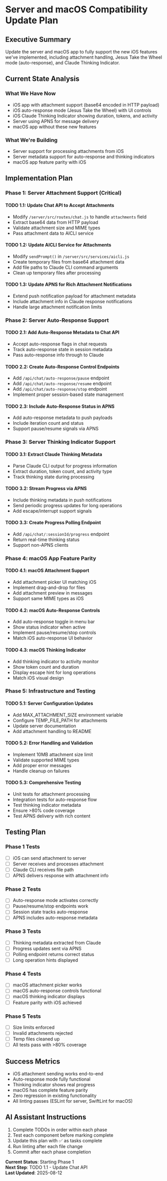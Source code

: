 # Server and macOS Compatibility Update Plan

## Executive Summary
Update the server and macOS app to fully support the new iOS features we've implemented, including attachment handling, Jesus Take the Wheel mode (auto-response), and Claude Thinking Indicator.

## Current State Analysis

### What We Have Now
- iOS app with attachment support (base64 encoded in HTTP payload)
- iOS auto-response mode (Jesus Take the Wheel) with UI controls
- iOS Claude Thinking Indicator showing duration, tokens, and activity
- Server using APNS for message delivery
- macOS app without these new features

### What We're Building
- Server support for processing attachments from iOS
- Server metadata support for auto-response and thinking indicators
- macOS app feature parity with iOS

## Implementation Plan

### Phase 1: Server Attachment Support (Critical)

#### TODO 1.1: Update Chat API to Accept Attachments
- Modify `/server/src/routes/chat.js` to handle `attachments` field
- Extract base64 data from HTTP payload
- Validate attachment size and MIME types
- Pass attachment data to AICLI service

#### TODO 1.2: Update AICLI Service for Attachments
- Modify `sendPrompt()` in `/server/src/services/aicli.js`
- Create temporary files from base64 attachment data
- Add file paths to Claude CLI command arguments
- Clean up temporary files after processing

#### TODO 1.3: Update APNS for Rich Attachment Notifications
- Extend push notification payload for attachment metadata
- Include attachment info in Claude response notifications
- Handle large attachment notification limits

### Phase 2: Server Auto-Response Support

#### TODO 2.1: Add Auto-Response Metadata to Chat API
- Accept auto-response flags in chat requests
- Track auto-response state in session metadata
- Pass auto-response info through to Claude

#### TODO 2.2: Create Auto-Response Control Endpoints
- Add `/api/chat/auto-response/pause` endpoint
- Add `/api/chat/auto-response/resume` endpoint
- Add `/api/chat/auto-response/stop` endpoint
- Implement proper session-based state management

#### TODO 2.3: Include Auto-Response Status in APNS
- Add auto-response metadata to push payloads
- Include iteration count and status
- Support pause/resume signals via APNS

### Phase 3: Server Thinking Indicator Support

#### TODO 3.1: Extract Claude Thinking Metadata
- Parse Claude CLI output for progress information
- Extract duration, token count, and activity type
- Track thinking state during processing

#### TODO 3.2: Stream Progress via APNS
- Include thinking metadata in push notifications
- Send periodic progress updates for long operations
- Add escape/interrupt support signals

#### TODO 3.3: Create Progress Polling Endpoint
- Add `/api/chat/:sessionId/progress` endpoint
- Return real-time thinking status
- Support non-APNS clients

### Phase 4: macOS App Feature Parity

#### TODO 4.1: macOS Attachment Support
- Add attachment picker UI matching iOS
- Implement drag-and-drop for files
- Add attachment preview in messages
- Support same MIME types as iOS

#### TODO 4.2: macOS Auto-Response Controls
- Add auto-response toggle in menu bar
- Show status indicator when active
- Implement pause/resume/stop controls
- Match iOS auto-response UI behavior

#### TODO 4.3: macOS Thinking Indicator
- Add thinking indicator to activity monitor
- Show token count and duration
- Display escape hint for long operations
- Match iOS visual design

### Phase 5: Infrastructure and Testing

#### TODO 5.1: Server Configuration Updates
- Add MAX_ATTACHMENT_SIZE environment variable
- Configure TEMP_FILE_PATH for attachments
- Update server documentation
- Add attachment handling to README

#### TODO 5.2: Error Handling and Validation
- Implement 10MB attachment size limit
- Validate supported MIME types
- Add proper error messages
- Handle cleanup on failures

#### TODO 5.3: Comprehensive Testing
- Unit tests for attachment processing
- Integration tests for auto-response flow
- Test thinking indicator metadata
- Ensure >80% code coverage
- Test APNS delivery with rich content

## Testing Plan

### Phase 1 Tests
- [ ] iOS can send attachment to server
- [ ] Server receives and processes attachment
- [ ] Claude CLI receives file path
- [ ] APNS delivers response with attachment info

### Phase 2 Tests  
- [ ] Auto-response mode activates correctly
- [ ] Pause/resume/stop endpoints work
- [ ] Session state tracks auto-response
- [ ] APNS includes auto-response metadata

### Phase 3 Tests
- [ ] Thinking metadata extracted from Claude
- [ ] Progress updates sent via APNS
- [ ] Polling endpoint returns correct status
- [ ] Long operation hints displayed

### Phase 4 Tests
- [ ] macOS attachment picker works
- [ ] macOS auto-response controls functional
- [ ] macOS thinking indicator displays
- [ ] Feature parity with iOS achieved

### Phase 5 Tests
- [ ] Size limits enforced
- [ ] Invalid attachments rejected
- [ ] Temp files cleaned up
- [ ] All tests pass with >80% coverage

## Success Metrics
- iOS attachment sending works end-to-end
- Auto-response mode fully functional
- Thinking indicator shows real progress
- macOS has complete feature parity
- Zero regression in existing functionality
- All linting passes (ESLint for server, SwiftLint for macOS)

## AI Assistant Instructions
1. Complete TODOs in order within each phase
2. Test each component before marking complete
3. Update this plan with ✅ as tasks complete
4. Run linting after each file change
5. Commit after each phase completion

**Current Status**: Starting Phase 1  
**Next Step**: TODO 1.1 - Update Chat API  
**Last Updated**: 2025-08-12